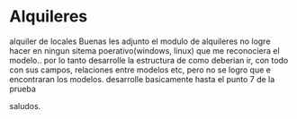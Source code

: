 # Alquileres
alquiler de locales
Buenas les adjunto el modulo de alquileres 
no logre hacer en ningun sitema poerativo(windows, linux) que me reconociera
el modelo.. por lo tanto desarrolle la estructura de como deberian ir, con todo con sus campos, relaciones entre modelos etc,
pero no se logro que e encontraran los modelos.
desarrolle basicamente hasta el punto 7 de la prueba 

saludos.
